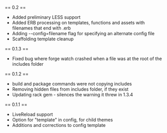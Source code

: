 == 0.2 ==
- Added preliminary LESS support
- Added ERB processing on templates, functions and assets with filenames that end with .erb
- Adding --config=filename flag for specifying an alternate config file
- Scaffolding template cleanup

== 0.1.3 ==
- Fixed bug where forge watch crashed when a file was at the root of the includes folder

== 0.1.2 ==
- build and package commands were not copying includes
- Removing hidden files from includes folder, if they exist
- Updating rack gem - silences the warning it threw in 1.3.4

== 0.1.1 ==
- LiveReload support
- Option for "template" in config, for child themes
- Additions and corrections to config template